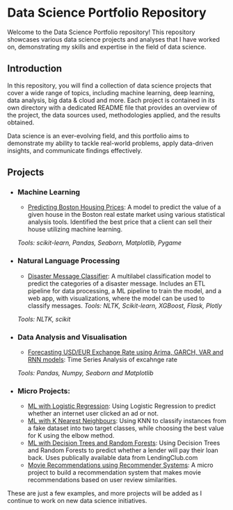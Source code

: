 
# Data Science Portfolio Repository

Welcome to the Data Science Portfolio repository! This repository showcases various data science projects and analyses that I have worked on, demonstrating my skills and expertise in the field of data science.



## Introduction

In this repository, you will find a collection of data science projects that cover a wide range of topics, including machine learning, deep learning, data analysis, big data & cloud and more. Each project is contained in its own directory with a dedicated README file that provides an overview of the project, the data sources used, methodologies applied, and the results obtained.

Data science is an ever-evolving field, and this portfolio aims to demonstrate my ability to tackle real-world problems, apply data-driven insights, and communicate findings effectively.

## Projects


- ### Machine Learning

	- [Predicting Boston Housing Prices](https://github.com/sajal2692/data-science-portfolio/blob/master/boston_housing/boston_housing.ipynb): A model to predict the value of a given house in the Boston real estate market using various statistical analysis tools. Identified the best price that a client can sell their house utilizing machine learning.

	_Tools: scikit-learn, Pandas, Seaborn, Matplotlib, Pygame_ 

- ### Natural Language Processing

	- [Disaster Message Classifier](https://github.com/sajal2692/disaster-message-classifier): A multilabel classification model to predict the categories of a disaster message. Includes an ETL pipeline for data processing, a ML pipeline to train the model, and a web app, with visualizations, where the model can be used to classify messages. _Tools: NLTK, Scikit-learn, XGBoost, Flask, Plotly_



	_Tools: NLTK, scikit_

- ### Data Analysis and Visualisation

    - [Forecasting USD/EUR Exchange Rate using Arima, GARCH, VAR and RNN models](https://github.com/zhaoshijie1248/Forecasting-USD-EUR-Exchange-Rate): Time Series Analysis of excahnge rate 
		
	_Tools: Pandas, Numpy, Seaborn and Matplotlib_

	
	

- ### Micro Projects: 

	
    - [ML with Logistic Regression](): Using Logistic Regression to predict whether an internet user clicked an ad or not.
    - [ML with K Nearest Neighbours](): Using KNN to classify instances from a fake dataset into two target classes, while choosing the best value for K using the elbow method.
    - [ML with Decision Trees and Random Forests](): Using Decision Trees and Random Forests to predict whether a lender will pay their loan back. Uses publically available data from LendingClub.com
    - [Movie Recommendations using Recommender Systems](): A micro project to build a recommendation system that makes movie recommendations based on user review similarities. 


These are just a few examples, and more projects will be added as I continue to work on new data science initiatives.



